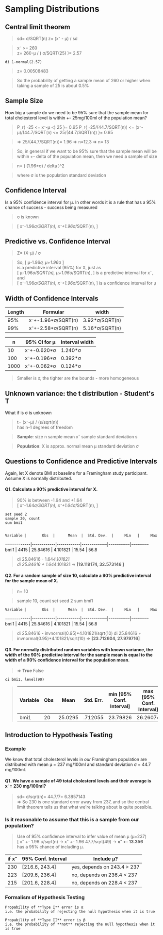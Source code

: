 # Sampling Distributions  
## Central limit theorem

> sd= σ/SQRT(n)
> z= (x⁻ - μ) / sd

> x⁻ >= 260  
> z= 260-μ / ( σ/SQRT(25) )= 2.57

	di 1-normal(2.57)

> z= 0.00508483

> So the probability of getting a sample mean of 260 or higher when taking a sample of 25 is about 0.5%

## Sample Size  
How big a sample do we need to be 95% sure that the sample mean for total cholesterol level is within +- 25mg/100ml of the population mean?

> P_r{ -25 <= x⁻-μ <) 25 }= 0.95
> P_r{ -25/(44.7/SQRT(n)) <= (x⁻-μ)/(44.7/SQRT(n) <= 25/(44.7/SQRT(n)) }= 0.95

> => 25/(44.7/SQRT(n))= 1.96
> => n=12.3 => n= 13

> So, in general if we want to be 95% sure that the sample mean will be within +- delta of the population mean, then we need a sample of size

> n= ( (1.96*σ) / delta )^2

> where σ is the population standard deviation

##  Confidence Interval  
Is a 95% confidence interval for μ. In other words it is a rule that has a 95% chance of success - success being measured

> σ is known

> [ x⁻-1.96*σ/SQRT(n), x⁻+1.96*σ/SQRT(n), ]


## Predictive vs. Confidence Interval 

> Z= (X-μ) / σ

> So, [ μ-1.96*σ, μ+1.96*σ ]  
> is a predictive interval (95%) for X, just as  
>	[ μ-1.96*σ/SQRT(n), μ+1.96*σ/SQRT(n), ]
> is a predictive interval for x⁻, and  
>	[ x⁻-1.96*σ/SQRT(n), x⁻+1.96*σ/SQRT(n), ]
> is a confidence interval for μ


## Width of Confidence Intervals 

Length  | Formular             | width
------- | -------------------- | --------
 95%    | x⁻+-1.96*σ/SQRT(n)   | 3.92*σ/SQRT(n)
 99%    | x⁻+-2.58*σ/SQRT(n)   | 5.16*σ/SQRT(n)

n       | 95% CI for μ         | Interval width
------- | -------------------- | --------
 10     | x⁻+-0.620*σ          | 1.240*σ
 100    | x⁻+-0.196*σ          | 0.392*σ
 1000   | x⁻+-0.062*σ          | 0.124*σ

> Smaller is σ, the tighter are the bounds - more homogeneous


## Unknown variance: the t distribution - Student's T
What if is σ is unknown

> t= (x⁻-μ) / (s/sqrt(n))  
> has n-1 degrees of freedom

> **Sample**:	size n
>		sample mean x⁻
>		sample standard deviation s

> **Population**:	X is approx. normal
>		mean μ
>		standard deviation σ


## Questions to Confidence and Predictive Intervals ##
Again, let X denote BMI at baseline for a Framingham study participant. Assume X is normally distributed.


#### Q1. Calculate a 90% predictive interval for X. ####
> 90% is between -1.64 and +1.64  
> [ x⁻-1.64*σ/SQRT(n), x⁻+1.64*σ/SQRT(n), ]

	set seed 2  
	sample 20, count  
	sum bmi1


    Variable |       Obs  |      Mean  |  Std. Dev.  |     Min   |     Max
-------------|------------|------------|-------------|-----------|---------
        bmi1 |      4415  |  25.84616  |  4.101821   |   15.54   |    56.8

>	di 25.84616 - 1.64*4.101821  
>	di 25.84616 + 1.64*4.101821
> => **[19.119174, 32.573146 ]**


#### Q2. For a random sample of size 10, calculate a 90% predictive interval for the sample mean of X. ####
> n= 10  

>	sample 10, count
>	set seed 2
>	sum bmi1

    Variable |       Obs  |      Mean  |  Std. Dev.  |     Min   |     Max
-------------|------------|------------|-------------|-----------|---------
        bmi1 |      4415  |  25.84616  |  4.101821   |   15.54   |    56.8


>	di  25.84616  - invnormal(0.95)*4.101821/sqrt(10)
>	di  25.84616  + invnormal(0.95)*4.101821/sqrt(10)
> => **[23.712604, 27.979716]**


#### Q3. For normally distributed random variables with known variance, the width of the 90% predictive interval for the sample mean is equal to the width of a 90% confidence interval for the population mean. ####
> => **True**
> False 

	ci bmi1, level(90)


>    Variable |        Obs  |      Mean |   Std. Err.  |     min [95% Conf. Interval] | max [95% Conf. Interval] 
> ------------|-------------|-----------|--------------|------------------------------|--------------------------
>       bmi1  |         20  |   25.0295 |    .712055   |     23.79826                 |   26.26074               


## Introduction to Hypothesis Testing ##

### Example ###
We know that total cholesterol levels in *our* Framingham population are distributed with mean μ = 237 mg/100ml and standard deviation σ = 44.7 mg/100ml.

#### Q1. We have a sample of 49 total cholesterol levels and their average is x⁻= 230 mg/100ml?

>	sd= σ/sqrt(n)= 44.7/7= 6.3857143  
> => So 230 is one standard error away from 237, and so the central limit theorem tells us that what we're talking about is quite possible.


### Is it reasonable to assume that this is a sample from our population? ###
> Use of 95% confidence interval to infer value of mean μ (μ=237)  
> [ x⁻ +- 1.96 σ/sqrt(n) -> x⁻ +- 1.96 47.7/sqrt(49) ->  **x⁻ +- 13.356**  
> has a 95% chance of including μ.


if x⁻   | 95% Conf. Interval  | Include μ?
------ | ------------------- | -----------------------------
230    | [216.6, 243.4]      | yes, depends on 243.4 > 237
223    | [209.6, 236.4]      | no, depends on 236.4 < 237
215    | [201.6, 228.4]      | no, depends on 228.4 < 237


### Formalism of Hypothesis Testing ###

	Propability of **Type I** error is α  
	i.e. the probability of rejecting the null hypothesis when it is true

	Propability of **Type II** error is β  
	i.e. the probability of **not** rejecting the null hypothesis when it is true






